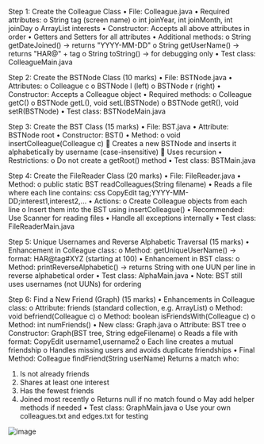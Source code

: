 Step 1: Create the Colleague Class 
•	File: Colleague.java
•	Required attributes:
o	String tag (screen name)
o	int joinYear, int joinMonth, int joinDay
o	ArrayList<String> interests
•	Constructor: Accepts all above attributes in order
•	Getters and Setters for all attributes
•	Additional methods:
o	String getDateJoined() → returns "YYYY-MM-DD"
o	String getUserName() → returns "HAR@" + tag
o	String toString() → for debugging only
•	Test class: ColleagueMain.java
 
Step 2: Create the BSTNode Class (10 marks)
•	File: BSTNode.java
•	Attributes:
o	Colleague c
o	BSTNode l (left)
o	BSTNode r (right)
•	Constructor: Accepts a Colleague object
•	Required methods:
o	Colleague getC()
o	BSTNode getL(), void setL(BSTNode)
o	BSTNode getR(), void setR(BSTNode)
•	Test class: BSTNodeMain.java
 
Step 3: Create the BST Class (15 marks)
•	File: BST.java
•	Attribute: BSTNode root
•	Constructor: BST()
•	Method:
o	void insertColleague(Colleague c)
	Creates a new BSTNode and inserts it alphabetically by username (case-insensitive)
	Uses recursion
•	Restrictions:
o	Do not create a getRoot() method
•	Test class: BSTMain.java
 
Step 4: Create the FileReader Class (20 marks)
•	File: FileReader.java
•	Method:
o	public static BST readColleagues(String filename)
•	Reads a file where each line contains:
css
CopyEdit
tag;YYYY-MM-DD;interest1,interest2,...
•	Actions:
o	Create Colleague objects from each line
o	Insert them into the BST using insertColleague()
•	Recommended: Use Scanner for reading files
•	Handle all exceptions internally
•	Test class: FileReaderMain.java
 
Step 5: Unique Usernames and Reverse Alphabetic Traversal (15 marks)
•	Enhancement in Colleague class:
o	Method: getUniqueUserName() → format: HAR@tag#XYZ (starting at 100)
•	Enhancement in BST class:
o	Method: printReverseAlphabetic() → returns String with one UUN per line in reverse alphabetical order
•	Test class: AlphaMain.java
•	Note: BST still uses usernames (not UUNs) for ordering
 
Step 6: Find a New Friend (Graph) (15 marks)
•	Enhancements in Colleague class:
o	Attribute: friends (standard collection, e.g. ArrayList)
o	Method: void befriend(Colleague c)
o	Method: boolean isFriendsWith(Colleague c)
o	Method: int numFriends()
•	New class: Graph.java
o	Attribute: BST tree
o	Constructor: Graph(BST tree, String edgeFilename)
o	Reads a file with format:
CopyEdit
username1,username2
o	Each line creates a mutual friendship
o	Handles missing users and avoids duplicate friendships
•	Final Method:
Colleague findFriend(String userName)
Returns a match who:
1.	Is not already friends
2.	Shares at least one interest
3.	Has the fewest friends
4.	Joined most recently
o	Returns null if no match found
o	May add helper methods if needed
•	Test class: GraphMain.java
o	Use your own colleagues.txt and edges.txt for testing

![image](https://github.com/user-attachments/assets/43ff898e-4fab-45c0-9831-1a1a46b150eb)
